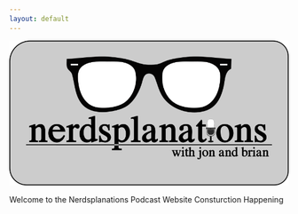 ```yaml
---
layout: default
---
```


![NerdsplanationsLogo](/img/NSLogo.png)

Welcome to the Nerdsplanations Podcast Website
Consturction Happening
